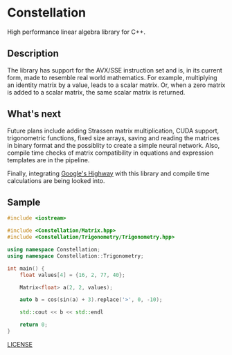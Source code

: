 # Constellation

High performance linear algebra library for C++.

## Description

The library has support for the AVX/SSE instruction set and is, in its current form, made to
resemble real world mathematics. For example, multiplying an identity matrix by a value, leads to a
scalar matrix. Or, when a zero matrix is added to a scalar matrix, the same scalar matrix is
returned.

## What's next

Future plans include adding Strassen matrix multiplication, CUDA support, trigonometric functions, fixed size arrays, saving and reading the matrices in binary format and the possiblity to create a simple neural
network. Also, compile time checks of matrix compatibility in equations and expression templates are in the pipeline.

Finally, integrating [Google's Highway](https://github.com/google/highway)
with this library and compile time calculations are being looked into.
## Sample

```cpp
#include <iostream>

#include <Constellation/Matrix.hpp>
#include <Constellation/Trigonometry/Trigonometry.hpp>

using namespace Constellation;
using namespace Constellation::Trigonometry;

int main() {
    float values[4] = {16, 2, 77, 40};

    Matrix<float> a(2, 2, values);

    auto b = cos(sin(a) + 3).replace('>', 0, -10);

    std::cout << b << std::endl

    return 0;
}
```

[LICENSE](./LICENSE)
